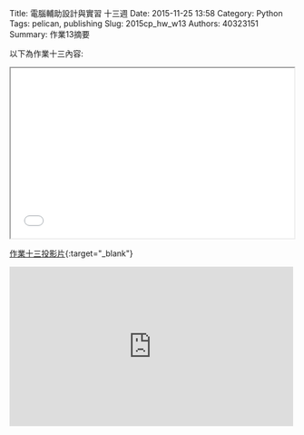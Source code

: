Title: 電腦輔助設計與實習 十三週
Date: 2015-11-25 13:58
Category: Python
Tags: pelican, publishing
Slug: 2015cp_hw_w13
Authors: 40323151
Summary: 作業13摘要

以下為作業十三內容:

<iframe src="40323151_w13.html" width="500" height="300"></iframe>

[作業十三投影片](40323151_w13.html){:target="_blank"}

<iframe src="https://player.vimeo.com/video/150805723" width="500" height="281" frameborder="0" webkitallowfullscreen mozallowfullscreen allowfullscreen></iframe>


